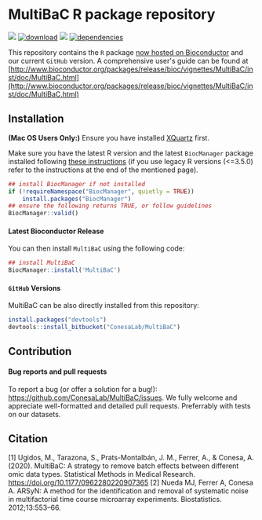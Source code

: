 # MultiBaC R package repository

[![](https://img.shields.io/badge/bioc%20release-6.12.2-green.svg)](https://www.bioconductor.org/packages/MultiBaC)
[![download](http://www.bioconductor.org/shields/downloads/release/MultiBaC.svg)](https://bioconductor.org/packages/stats/bioc/MultiBaC)
[![](https://img.shields.io/github/last-commit/ConesaLab/MultiBaC.svg)](https://github.com/ConesaLab/MultiBaC/commits/master)
[![dependencies](http://bioconductor.org/shields/dependencies/release/MultiBaC.svg)](http://bioconductor.org/packages/release/bioc/html/MultiBaC.html#since)

This repository contains the `R` package [now hosted on
Bioconductor](http://bioconductor.org/packages/release/bioc/html/MultiBaC.html)
and our current `GitHub` version. A comprehensive user's guide can be found at [http://www.bioconductor.org/packages/release/bioc/vignettes/MultiBaC/inst/doc/MultiBaC.html](http://www.bioconductor.org/packages/release/bioc/vignettes/MultiBaC/inst/doc/MultiBaC.html)

## Installation

**(Mac OS Users Only:)** Ensure you have installed
[XQuartz](https://www.xquartz.org/) first.

Make sure you have the latest R version and the latest `BiocManager`
package installed following [these
instructions](https://www.bioconductor.org/install/) (if you use legacy
R versions (\<=3.5.0) refer to the instructions at the end of the
mentioned page).

``` r
## install BiocManager if not installed
if (!requireNamespace("BiocManager", quietly = TRUE))
    install.packages("BiocManager")
## ensure the following returns TRUE, or follow guidelines
BiocManager::valid()
```

#### Latest Bioconductor Release

You can then install `MultiBaC` using the following
code:

```r
## install MultiBaC
BiocManager::install('MultiBaC')
```

#### `GitHub` Versions

MultiBaC can be also directly installed from this repository:

```r
install.packages("devtools")
devtools::install_bitbucket("ConesaLab/MultiBaC")
```

## Contribution

#### Bug reports and pull requests

To report a bug (or offer a solution for a bug\!):
<https://github.com/ConesaLab/MultiBaC/issues>. We fully welcome and
appreciate well-formatted and detailed pull requests. Preferrably with
tests on our datasets.

## Citation

[1] Ugidos, M., Tarazona, S., Prats-Montalbán, J. M., Ferrer, A., & Conesa, A. (2020). MultiBaC: A strategy to remove batch effects between different omic data types. Statistical Methods in Medical Research. https://doi.org/10.1177/0962280220907365
[2] Nueda MJ, Ferrer A, Conesa A. ARSyN: A method for the identification and removal of systematic noise in multifactorial time course microarray experiments. Biostatistics. 2012;13:553–66.